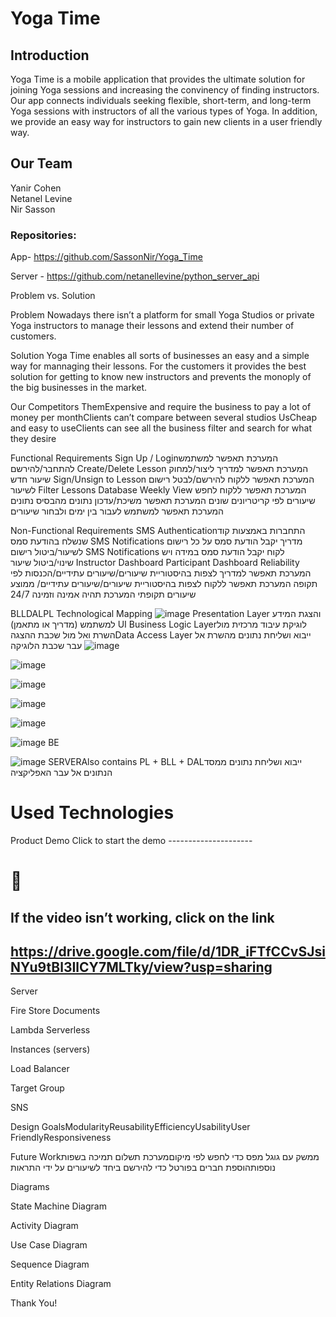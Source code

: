 

# Yoga Time


## Introduction
Yoga Time is a mobile application that provides the ultimate solution for joining Yoga sessions and increasing the convinency of finding instructors.
Our app connects individuals seeking flexible, short-term, and long-term Yoga sessions with instructors of all the various types of Yoga.
In addition, we provide an easy way for instructors to gain new clients in a user friendly way.

## Our Team
Yanir Cohen  
Netanel Levine  
Nir Sasson


### Repositories:
App- https://github.com/SassonNir/Yoga_Time  

Server - https://github.com/netanellevine/python_server_api  


Problem vs. Solution

Problem
Nowadays there isn’t a platform for small Yoga Studios or private Yoga instructors to manage their lessons and extend their number of  customers.


Solution
Yoga Time enables all sorts of businesses an easy and a simple way for mannaging their lessons. For the customers it provides the best solution for getting to know new instructors and prevents the monoply of the big businesses in the market.

Our Competitors
ThemExpensive and require the business to pay a lot of money per monthClients can’t compare between several studios
UsCheap and easy to useClients can see all the business filter and search for what they desire

Functional Requirements
Sign Up / Loginהמערכת תאפשר למשתמש להתחבר/להירשם
Create/Delete Lesson
המערכת תאפשר למדריך ליצור/למחוק שיעור חדש
Sign/Unsign to Lesson
המערכת תאפשר ללקוח להירשם/לבטל רישום לשיעור
Filter Lessons
Database
Weekly View
המערכת תאפשר ללקוח לחפש שיעורים לפי קריטריונים שונים
המערכת תאפשר משיכת/עדכון נתונים מהבסיס נתונים
המערכת תאפשר למשתמש לעבור בין ימים ולבחור שיעורים


Non-Functional Requirements
SMS Authenticationהתחברות באמצעות קוד שנשלח בהודעת סמס
SMS Notifications
מדריך יקבל הודעת סמס על כל רישום לשיעור/ביטול רישום
SMS Notifications
לקוח יקבל הודעת סמס במידה ויש שינוי/ביטול שיעור
Instructor Dashboard
Participant Dashboard
Reliability
המערכת תאפשר למדריך לצפות בהיסטוריית שיעורים/שיעורים עתידיים/הכנסות לפי תקופה
המערכת תאפשר ללקוח לצפות בהיסטוריית שיעורים/שיעורים עתידיים/ ממוצע שיעורים תקופתי
המערכת תהיה אמינה וזמינה 24/7

BLLDALPL
Technological Mapping
![image](pptimages/image1.JPG)
Presentation Layer והצגת המידע למשתמש (מדריך או מתאמן) UI Business Logic Layerלוגיקת עיבוד מרכזית מול השרת ואל מול שכבת ההצגהData Access Layer ייבוא ושליחת נתונים מהשרת אל עבר שכבת הלוגיקה
![image](pptimages/image2.jfif)

![image](pptimages/image3.png)

![image](pptimages/image4.png)

![image](pptimages/image5.png)

![image](pptimages/image6.png)


![image](pptimages/image7.png)
BE

![image](pptimages/image8.png)
SERVERAlso contains PL + BLL + DALייבוא ושליחת נתונים ממסד הנתונים אל עבר האפליקציה

# Used Technologies


Product Demo
Click to start the demo ---------------------

# 

## If the video isn’t working, click on the link

## https://drive.google.com/file/d/1DR_iFTfCCvSJsiNYu9tBl3IlCY7MLTky/view?usp=sharing

Server


Fire Store Documents

Lambda Serverless

Instances (servers)

Load Balancer

Target Group

SNS

Design GoalsModularityReusabilityEfficiencyUsabilityUser FriendlyResponsiveness


Future Workממשק עם גוגל מפס כדי לחפש לפי מיקוםמערכת תשלום תמיכה בשפות נוספותהוספת חברים בפורטל כדי להירשם ביחד לשיעורים על ידי התראות

Diagrams


State Machine Diagram

Activity Diagram

Use Case Diagram

Sequence Diagram

Entity Relations Diagram

Thank You!

